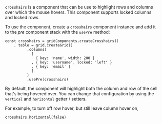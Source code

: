 `crosshairs` is a component that can be use to highlight rows and columns over which the mouse hovers.
This component supports locked columns and locked rows.

To use the component, create a `crosshairs` component instance and add it to the _pre_ component stack with the `usePre` method:

```
const crosshairs = gridComponents.createCrosshairs()
    , table = grid.createGrid()
          .columns(
            [
              { key: 'name', width: 200 }
            , { key: 'username', locked: 'left' }
            , { key: 'email' }
            ]
          )
          .usePre(crosshairs)
```

By default, the component will highlight both the column and row of the cell that's being hovered over.
You can change that configuration by using the `vertical` and `horizontal` getter / setters.


For example, to turn off row hover, but still leave column hover on,

```
crosshairs.horizontal(false)
```

